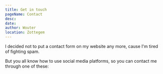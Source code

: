 ```yaml
---
title: Get in touch
pageName: Contact
desc:
date:
author: Wouter
location: Zottegem
---
```


I decided not to put a contact form on my website any more, cause I'm tired of fighting spam.

But you all know how to use social media platforms, so you can contact me through one of these:

